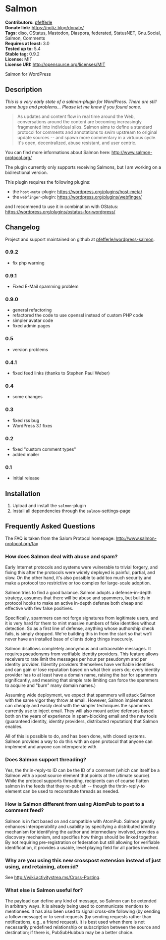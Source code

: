 # Salmon #
**Contributors:** [pfefferle](https://profiles.wordpress.org/pfefferle)  
**Donate link:** https://notiz.blog/donate/  
**Tags:** diso, OStatus, Mastodon, Diaspora, federated, StatusNET, Gnu.Social, Salmon, Comments  
**Requires at least:** 3.0  
**Tested up to:** 5.4  
**Stable tag:** 0.9.2  
**License:** MIT  
**License URI:** http://opensource.org/licenses/MIT  

Salmon for WordPress

## Description ##

*This is a very early state of a salmon-plugin for WordPress. There are still some bugs and problems... Please
let me know if you found some.*

> As updates and content flow in real time around the Web, conversations around the content are becoming increasingly fragmented into individual silos.  Salmon aims to define a standard protocol for comments and annotations to swim upstream to original update sources -- and spawn more commentary in a virtuous cycle.  It's open, decentralized, abuse resistant, and user centric.

You can find more informations about Salmon here: http://www.salmon-protocol.org/

The plugin currently only supports receiving Salmons, but I am working on a bidirectional version.

This plugin requires the following plugins:

* the `host-meta`-plugin: <https://wordpress.org/plugins/host-meta/>
* the `webfinger`-plugin: <https://wordpress.org/plugins/webfinger/>

and I recommend to use it in combination with OStatus: <https://wordpress.org/plugins/ostatus-for-wordpress/>


## Changelog ##

Project and support maintained on github at [pfefferle/wordpress-salmon](https://github.com/pfefferle/wordpress-salmon).

### 0.9.2 ###

* fix php warning

### 0.9.1 ###

* Fixed E-Mail spamming problem

### 0.9.0 ###

* general refactoring
* refactored the code to use openssl instead of custom PHP code
* simpler avatar code
* fixed admin pages

### 0.5 ###

* version problems

### 0.4.1 ###

* fixed feed links (thanks to Stephen Paul Weber)

### 0.4 ###

* some changes

### 0.3 ###

* fixed rss bug
* WordPress 3.1 fixes

### 0.2 ###

* fixed "custom comment types"
* added mailer

### 0.1 ###

* Initial release

## Installation ##

1. Upload and install the `salmon`-plugin
2. Install all dependencies through the `salmon`-settings-page

## Frequently Asked Questions ##

The FAQ is taken from the Salom Protocol homepage: <http://www.salmon-protocol.org/faq>

### How does Salmon deal with abuse and spam? ###

Early Internet protocols and systems were vulnerable to trivial forgery, and fixing this after the protocols were widely deployed is painful, partial, and slow.  On the other hand, it's also possible to add too much security and make a protocol too restrictive or too complex for large-scale adoption.

Salmon tries to find a good balance.  Salmon adopts a defense-in-depth strategy, assumes that there will be abuse and spammers, but builds in protocol hooks to make an active in-depth defense both cheap and effective with few false positives.

Specifically, spammers can not forge signatures from legitimate users, and it is very hard for them to mint massive numbers of fake identities without detection.  So as a first line of defense, anything whose authorship check fails, is simply dropped.  We're building this in from the start so that we'll never have an installed base of clients doing things insecurely.

Salmon disallows completely anonymous and untraceable messages.  It requires pseudonyms from verifiable identity providers.  This feature allows receivers to rate limit the messages per hour per pseudonym and per identity provider.  (Identity providers themselves have verifiable identities and can gain or lose reputation based on what their users do; every identity provider has to at least have a domain name, raising the bar for spammers significantly, and meaning that simple rate limiting can force the spammers to acquire and "burn" many domain names.)

Assuming wide deployment, we expect that spammers will attack Salmon with the same vigor they throw at email.  However, Salmon implementors can cheaply and easily deal with the simpler techniques the spammers currently use to inject email.  They will also mount active defenses based both on the years of experience in spam-blocking email and the new tools (guaranteed identity, identity providers, distributed reputation) that Salmon enables.

All of this is possible to do, and has been done, with closed systems.  Salmon provides a way to do this with an open protocol that anyone can implement and anyone can interoperate with.

### Does Salmon support threading? ###

Yes, the thr:in-reply-to ID can be the ID of a comment (which can itself be a Salmon with a xpost:source element that points at the ultimate source).  While the protocol supports threading, recipients can of course flatten salmon in the feeds that they re-publish -- though the thr:in-reply-to element can be used to reconstitute threads as needed.

### How is Salmon different from using AtomPub to post to a comment feed? ###

Salmon is in fact based on and compatible with AtomPub. Salmon greatly enhances interoperability and usability by specifying a distributed identity mechanism for identifying the author and intermediary involved, provides a discovery mechanism, and specifies how things should be linked together.  By not requiring pre-registration or federation but still allowing for verifiable identification, it provides a usable, level playing field for all parties involved.

### Why are you using this new crosspost extension instead of just using, and retaining, atom:id? ###

See <http://wiki.activitystrea.ms/Cross-Posting>.

### What else is Salmon useful for? ###

The payload can define any kind of message, so Salmon can be extended in arbitrary ways.  It is already being used to communicate mentions to mentionees.  It has also been used to signal cross-site following (by sending a follow message) or to send requests (by sending requests rather than notifications, e.g., a friend request).  It is best used when there is not necessarily predefined relationship or subscription between the source and destination; if there is, PubSubHubbub may be a better choice.
